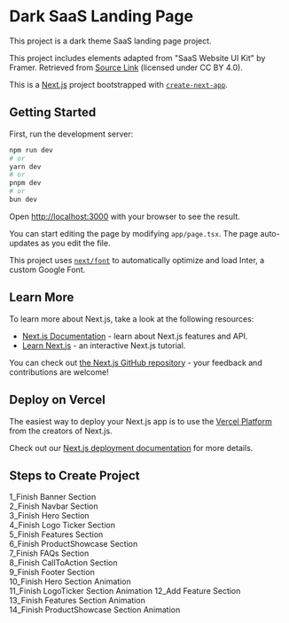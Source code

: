 # Dark SaaS Landing Page

This project is a dark theme SaaS landing page project.

This project includes elements adapted from "SaaS Website UI Kit" by Framer. Retrieved from [Source Link](https://www.figma.com/community/file/1347551304372055519) (licensed under CC BY 4.0).

This is a [Next.js](https://nextjs.org/) project bootstrapped with [`create-next-app`](https://github.com/vercel/next.js/tree/canary/packages/create-next-app).

## Getting Started

First, run the development server:

```bash
npm run dev
# or
yarn dev
# or
pnpm dev
# or
bun dev
```

Open [http://localhost:3000](http://localhost:3000) with your browser to see the result.

You can start editing the page by modifying `app/page.tsx`. The page auto-updates as you edit the file.

This project uses [`next/font`](https://nextjs.org/docs/basic-features/font-optimization) to automatically optimize and load Inter, a custom Google Font.

## Learn More

To learn more about Next.js, take a look at the following resources:

- [Next.js Documentation](https://nextjs.org/docs) - learn about Next.js features and API.
- [Learn Next.js](https://nextjs.org/learn) - an interactive Next.js tutorial.

You can check out [the Next.js GitHub repository](https://github.com/vercel/next.js/) - your feedback and contributions are welcome!

## Deploy on Vercel

The easiest way to deploy your Next.js app is to use the [Vercel Platform](https://vercel.com/new?utm_medium=default-template&filter=next.js&utm_source=create-next-app&utm_campaign=create-next-app-readme) from the creators of Next.js.

Check out our [Next.js deployment documentation](https://nextjs.org/docs/deployment) for more details.

## Steps to Create Project

1_Finish Banner Section  
2_Finish Navbar Section  
3_Finish Hero Section  
4_Finish Logo Ticker Section  
5_Finish Features Section  
6_Finish ProductShowcase Section  
7_Finish FAQs Section  
8_Finish CallToAction Section  
9_Finish Footer Section  
10_Finish Hero Section Animation  
11_Finish LogoTicker Section Animation
12_Add Feature Section  
13_Finish Features Section Animation  
14_Finish ProductShowcase Section Animation  
